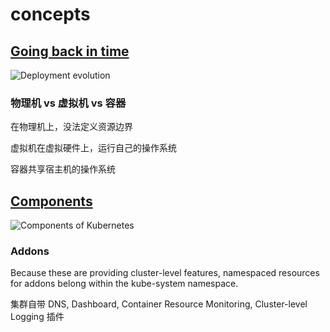# concepts

## [Going back in time](https://kubernetes.io/docs/concepts/overview/)

![Deployment evolution](https://d33wubrfki0l68.cloudfront.net/26a177ede4d7b032362289c6fccd448fc4a91174/eb693/images/docs/container_evolution.svg)

### 物理机 vs 虚拟机 vs 容器

在物理机上，没法定义资源边界

虚拟机在虚拟硬件上，运行自己的操作系统

容器共享宿主机的操作系统

## [Components](https://kubernetes.io/docs/concepts/overview/components/)

![Components of Kubernetes](https://d33wubrfki0l68.cloudfront.net/2475489eaf20163ec0f54ddc1d92aa8d4c87c96b/e7c81/images/docs/components-of-kubernetes.svg)

### Addons

Because these are providing cluster-level features, namespaced resources for addons belong within the kube-system namespace.

集群自带 DNS, Dashboard, Container Resource Monitoring, Cluster-level Logging 插件
